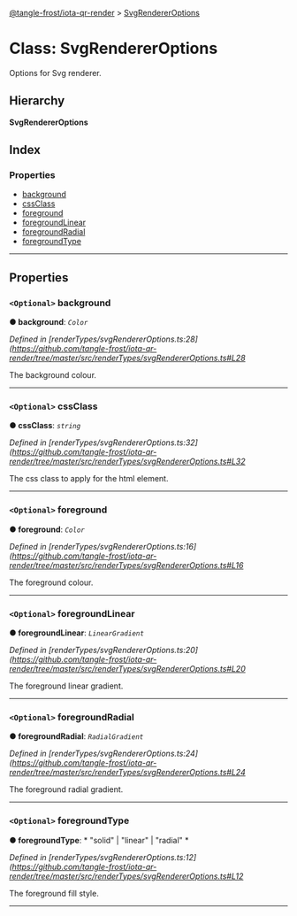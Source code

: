 [@tangle-frost/iota-qr-render](../README.md) > [SvgRendererOptions](../classes/svgrendereroptions.md)

# Class: SvgRendererOptions

Options for Svg renderer.

## Hierarchy

**SvgRendererOptions**

## Index

### Properties

* [background](svgrendereroptions.md#background)
* [cssClass](svgrendereroptions.md#cssclass)
* [foreground](svgrendereroptions.md#foreground)
* [foregroundLinear](svgrendereroptions.md#foregroundlinear)
* [foregroundRadial](svgrendereroptions.md#foregroundradial)
* [foregroundType](svgrendereroptions.md#foregroundtype)

---

## Properties

<a id="background"></a>

### `<Optional>` background

**● background**: *`Color`*

*Defined in [renderTypes/svgRendererOptions.ts:28](https://github.com/tangle-frost/iota-qr-render/tree/master/src/renderTypes/svgRendererOptions.ts#L28*

The background colour.

___
<a id="cssclass"></a>

### `<Optional>` cssClass

**● cssClass**: *`string`*

*Defined in [renderTypes/svgRendererOptions.ts:32](https://github.com/tangle-frost/iota-qr-render/tree/master/src/renderTypes/svgRendererOptions.ts#L32*

The css class to apply for the html element.

___
<a id="foreground"></a>

### `<Optional>` foreground

**● foreground**: *`Color`*

*Defined in [renderTypes/svgRendererOptions.ts:16](https://github.com/tangle-frost/iota-qr-render/tree/master/src/renderTypes/svgRendererOptions.ts#L16*

The foreground colour.

___
<a id="foregroundlinear"></a>

### `<Optional>` foregroundLinear

**● foregroundLinear**: *`LinearGradient`*

*Defined in [renderTypes/svgRendererOptions.ts:20](https://github.com/tangle-frost/iota-qr-render/tree/master/src/renderTypes/svgRendererOptions.ts#L20*

The foreground linear gradient.

___
<a id="foregroundradial"></a>

### `<Optional>` foregroundRadial

**● foregroundRadial**: *`RadialGradient`*

*Defined in [renderTypes/svgRendererOptions.ts:24](https://github.com/tangle-frost/iota-qr-render/tree/master/src/renderTypes/svgRendererOptions.ts#L24*

The foreground radial gradient.

___
<a id="foregroundtype"></a>

### `<Optional>` foregroundType

**● foregroundType**: * "solid" &#124; "linear" &#124; "radial"
*

*Defined in [renderTypes/svgRendererOptions.ts:12](https://github.com/tangle-frost/iota-qr-render/tree/master/src/renderTypes/svgRendererOptions.ts#L12*

The foreground fill style.

___

